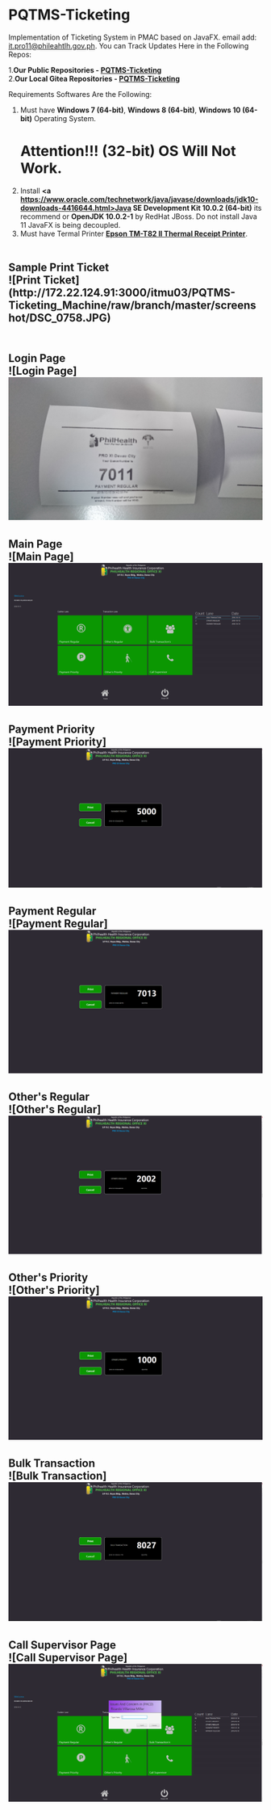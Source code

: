# PQTMS-Ticketing
Implementation of Ticketing System in PMAC based on JavaFX. 
email add: it.pro11@phileahtlh.gov.ph.
You can Track Updates Here in the Following Repos:

1.<b>Our Public Repositories - <a href=https://github.com/may112003/PQTMS-Ticketing.git>PQTMS-Ticketing</a></b><br> 
2.<b>Our Local Gitea Repositories - <a href=https://172.22.124.91:300/may112003/PQTMS-Ticketing.git>PQTMS-Ticketing</a></b> 

Requirements Softwares Are the Following:

1. Must have <b>Windows 7 (64-bit)</b>, <b>Windows 8 (64-bit)</b>, <b>Windows 10 (64-bit)</b> Operating System.
   <h1>Attention!!! (32-bit) OS Will Not Work.</h1> 
2. Install <b><a https://www.oracle.com/technetwork/java/javase/downloads/jdk10-downloads-4416644.html>Java SE Development Kit 10.0.2 (64-bit)</a></b> its recommend or <b>OpenJDK 10.0.2-1</b> by RedHat JBoss. Do not install Java 11 JavaFX is being decoupled.
3. Must have Termal Printer <b><a href=https://www.poscentral.com.au/epson-tm-t82ii-serial-usb-psu-black-thermal-receipt-printer.html>Epson TM-T82 II Thermal Receipt Printer</a></b>.<br><br>

<h2/>Sample Print Ticket<br>![Print Ticket](http://172.22.124.91:3000/itmu03/PQTMS-Ticketing_Machine/raw/branch/master/screenshot/DSC_0758.JPG)<br>
<br>
<h2/>Login Page<br>![Login Page]<img src="https://github.com/may112003/PQTMS-Ticketing/blob/master/screenshot/DSC_0758.JPG"/><br>
<h2/>Main Page<br>![Main Page]<img src="https://github.com/may112003/PQTMS-Ticketing/blob/master/screenshot/mainpage.PNG"/><br>
<h2/>Payment Priority<br>![Payment Priority]<img src="https://github.com/may112003/PQTMS-Ticketing/blob/master/screenshot/payment_priority.PNG"/><br>
<h2/>Payment Regular<br>![Payment Regular]<img src="https://github.com/may112003/PQTMS-Ticketing/blob/master/screenshot/payment_regular.PNG"/><br>
<h2/>Other's Regular<br>![Other's Regular]<img src="https://github.com/may112003/PQTMS-Ticketing/blob/master/screenshot/others_regular.PNG"/><br>
<h2/>Other's Priority<br>![Other's Priority]<img src="https://github.com/may112003/PQTMS-Ticketing/blob/master/screenshot/others_priority.PNG"/><br>
<h2/>Bulk Transaction<br>![Bulk Transaction]<img src="https://github.com/may112003/PQTMS-Ticketing/blob/master/screenshot/bulk.PNG"/><br>
<h2/>Call Supervisor Page<br>![Call Supervisor Page]<img src="https://github.com/may112003/PQTMS-Ticketing/blob/master/screenshot/callsvr.PNG"/><br>

